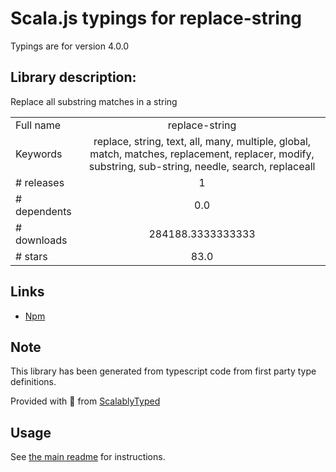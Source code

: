 
# Scala.js typings for replace-string

Typings are for version 4.0.0

## Library description:
Replace all substring matches in a string

|                    |                 |
| ------------------ | :-------------: |
| Full name          | replace-string |
| Keywords           | replace, string, text, all, many, multiple, global, match, matches, replacement, replacer, modify, substring, sub-string, needle, search, replaceall |
| # releases         | 1 |
| # dependents       | 0.0 |
| # downloads        | 284188.3333333333 |
| # stars            | 83.0 |

## Links
- [Npm](https://www.npmjs.com/package/replace-string)
    


## Note
This library has been generated from typescript code from first party type definitions.

Provided with :purple_heart: from [ScalablyTyped](https://github.com/oyvindberg/ScalablyTyped)

## Usage
See [the main readme](../../readme.md) for instructions.


